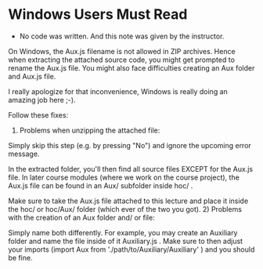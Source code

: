 # Windows Users Must Read
- No code was written. And this note was given by the instructor.

On Windows, the Aux.js  filename is not allowed in ZIP archives. Hence when extracting the attached source code, you might get prompted to rename the Aux.js  file. You might also face difficulties creating an Aux folder and Aux.js file.

I really apologize for that inconvenience, Windows is really doing an amazing job here ;-).

Follow these fixes:
1) Problems when unzipping the attached file:

Simply skip this step (e.g. by pressing "No") and ignore the upcoming error message.

In the extracted folder, you'll then find all source files EXCEPT for the Aux.js  file. In later course modules (where we work on the course project), the Aux.js  file can be found in an Aux/  subfolder inside hoc/ .

Make sure to take the Aux.js  file attached to this lecture and place it inside the hoc/  or hoc/Aux/  folder (which ever of the two you got).
2) Problems with the creation of an Aux folder and/ or file:

Simply name both differently. For example, you may create an Auxiliary  folder and name the file inside of it Auxiliary.js . Make sure to then adjust your imports (import Aux from './path/to/Auxiliary/Auxiliary' ) and you should be fine.


